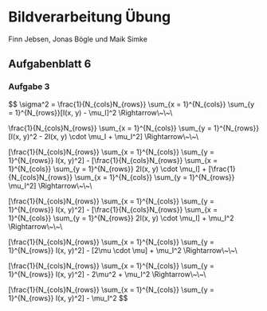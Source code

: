 # Bildverarbeitung Übung

Finn Jebsen, Jonas Bögle und Maik Simke

## Aufgabenblatt 6

### Aufgabe 3

$$
\sigma^2 = \frac{1}{N_{cols}N_{rows}} \sum_{x = 1}^{N_{cols}} \sum_{y = 1}^{N_{rows}}[I(x, y) - \mu_I]^2 \Rightarrow\\~\\~\\

\frac{1}{N_{cols}N_{rows}} \sum_{x = 1}^{N_{cols}} \sum_{y = 1}^{N_{rows}}[I(x, y)^2 - 2I(x, y) \cdot \mu_I + \mu_I^2] \Rightarrow\\~\\~\\

[\frac{1}{N_{cols}N_{rows}} \sum_{x = 1}^{N_{cols}} \sum_{y = 1}^{N_{rows}} I(x, y)^2] - [\frac{1}{N_{cols}N_{rows}} \sum_{x = 1}^{N_{cols}} \sum_{y = 1}^{N_{rows}} 2I(x, y) \cdot \mu_I] + [\frac{1}{N_{cols}N_{rows}} \sum_{x = 1}^{N_{cols}} \sum_{y = 1}^{N_{rows}} \mu_I^2] \Rightarrow\\~\\~\\

[\frac{1}{N_{cols}N_{rows}} \sum_{x = 1}^{N_{cols}} \sum_{y = 1}^{N_{rows}} I(x, y)^2] - [\frac{1}{N_{cols}N_{rows}} \sum_{x = 1}^{N_{cols}} \sum_{y = 1}^{N_{rows}} 2I(x, y) \cdot \mu_I] + \mu_I^2 \Rightarrow\\~\\~\\

[\frac{1}{N_{cols}N_{rows}} \sum_{x = 1}^{N_{cols}} \sum_{y = 1}^{N_{rows}} I(x, y)^2] - [2\mu \cdot \mu] + \mu_I^2 \Rightarrow\\~\\~\\

[\frac{1}{N_{cols}N_{rows}} \sum_{x = 1}^{N_{cols}} \sum_{y = 1}^{N_{rows}} I(x, y)^2] - 2\mu^2 + \mu_I^2 \Rightarrow\\~\\~\\

[\frac{1}{N_{cols}N_{rows}} \sum_{x = 1}^{N_{cols}} \sum_{y = 1}^{N_{rows}} I(x, y)^2] - \mu_I^2
$$

